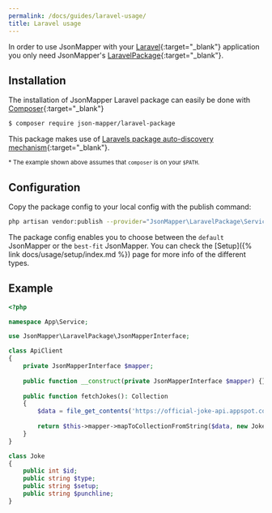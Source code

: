 ```yaml
---
permalink: /docs/guides/laravel-usage/
title: Laravel usage  
---
```


In order to use JsonMapper with your [Laravel](https://laravel.com){:target="_blank"} application you only need 
JsonMapper's [LaravelPackage](https://github.com/JsonMapper/LaravelPackage){:target="_blank"}. 

## Installation
The installation of JsonMapper Laravel package can easily be done with [Composer](https://getcomposer.org){:target="_blank"}
```bash
$ composer require json-mapper/laravel-package
```
This package makes use of [Laravels package auto-discovery mechanism](https://medium.com/@taylorotwell/package-auto-discovery-in-laravel-5-5-ea9e3ab20518){:target="_blank"}.

<sub> * The example shown above assumes that `composer` is on your `$PATH`. </sub>

## Configuration
Copy the package config to your local config with the publish command:
```bash
php artisan vendor:publish --provider="JsonMapper\LaravelPackage\ServiceProvider"
```
The package config enables you to choose between the `default` JsonMapper or the `best-fit` JsonMapper. 
You can check the [Setup]({% link docs/usage/setup/index.md %}) page for more info of the different types.

## Example
```php
<?php

namespace App\Service;

use JsonMapper\LaravelPackage\JsonMapperInterface;

class ApiClient
{
    private JsonMapperInterface $mapper;
    
    public function __construct(private JsonMapperInterface $mapper) {}
    
    public function fetchJokes(): Collection
    {
        $data = file_get_contents('https://official-joke-api.appspot.com/jokes/ten');
        
        return $this->mapper->mapToCollectionFromString($data, new Joke());
    }
}

class Joke
{
    public int $id;
    public string $type;
    public string $setup;
    public string $punchline;
}
```
